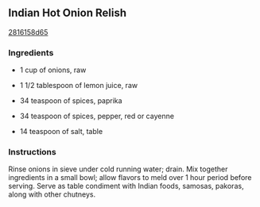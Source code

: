 ## Indian Hot Onion Relish

[2816158d65](http://www.food.com/recipe/indian-hot-onion-relish-28187)

### Ingredients

 - 1 cup of onions, raw

 - 1 1/2 tablespoon of lemon juice, raw

 - 34 teaspoon of spices, paprika

 - 34 teaspoon of spices, pepper, red or cayenne

 - 14 teaspoon of salt, table

### Instructions

Rinse onions in sieve under cold running water; drain. Mix together ingredients in a small bowl; allow flavors to meld over 1 hour period before serving. Serve as table condiment with Indian foods, samosas, pakoras, along with other chutneys.